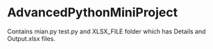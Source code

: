 # AdvancedPythonMiniProject

Contains mian.py test.py and XLSX_FILE folder which has Details and Output.xlsx files.
